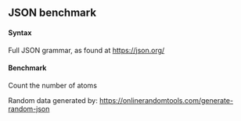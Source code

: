 ## JSON benchmark

#### Syntax

Full JSON grammar, as found at https://json.org/

#### Benchmark

Count the number of atoms

Random data generated by: https://onlinerandomtools.com/generate-random-json
